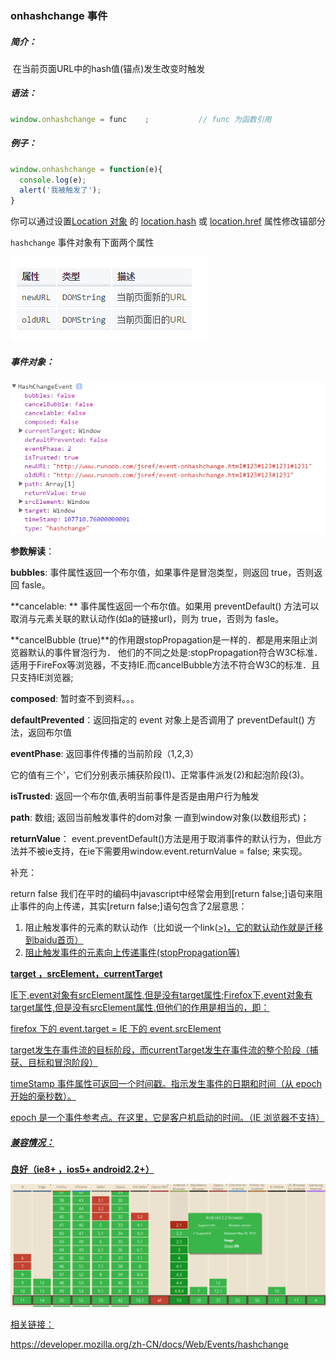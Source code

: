 ### onhashchange 事件

##### 简介：

​	在当前页面URL中的hash值(锚点)发生改变时触发

##### 语法：

```javascript
window.onhashchange = func    ;           // func 为函数引用
```

##### 例子：

```javascript
window.onhashchange = function(e){
  console.log(e);
  alert('我被触发了');
}

```

你可以通过设置[Location 对象](http://www.runoob.com/jsref/obj-location.html) 的 [location.hash](http://www.runoob.com/jsref/prop-loc-hash.html) 或 [location.href](http://www.runoob.com/jsref/prop-loc-href.html) 属性修改锚部分

`hashchange` 事件对象有下面两个属性

  ![![kk_image](file:///C:/Users/wyg/Desktop/%E6%BC%94%E7%A4%BA/12%E6%9C%8823%E6%97%A5/kk_image.png?lastModify=1482419668)](kk_image.png)

##### 事件对象：

![![hashchangEvent](file:///C:/Users/wyg/Desktop/%E6%BC%94%E7%A4%BA/12%E6%9C%8823%E6%97%A5/hashchangEvent.png?lastModify=1482419668)](hashchangEvent.png)



**参数解读**：

**bubbles**:  事件属性返回一个布尔值，如果事件是冒泡类型，则返回 true，否则返回 fasle。

**cancelable: **  事件属性返回一个布尔值。如果用 preventDefault() 方法可以取消与元素关联的默认动作(如a的链接url)，则为 true，否则为 fasle。

**cancelBubble (true)**的作用跟stopPropagation是一样的．都是用来阻止浏览器默认的事件冒泡行为．
他们的不同之处是:stopPropagation符合W3C标准．适用于FireFox等浏览器，不支持IE.而cancelBubble方法不符合W3C的标准．且只支持IE浏览器;

**composed**: 暂时查不到资料。。。

**defaultPrevented**：返回指定的 event 对象上是否调用了 preventDefault() 方法，返回布尔值

**eventPhase**: 返回事件传播的当前阶段（1,2,3） 

它的值有三个'，它们分别表示捕获阶段(1)、正常事件派发(2)和起泡阶段(3)。



**isTrusted**:  返回一个布尔值,表明当前事件是否是由用户行为触发

**path**:  数组; 返回当前触发事件的dom对象 一直到window对象(以数组形式)；

**returnValue**： event.preventDefault()方法是用于取消事件的默认行为，但此方法并不被ie支持，在ie下需要用window.event.returnValue = false; 来实现。

补充：

return false  我们在平时的编码中javascript中经常会用到[return false;]语句来阻止事件的向上传递，其实[return false;]语句包含了2层意思：

1. 阻止触发事件的元素的默认动作（比如说一个link(<a href="[http://www/baidu.com">>)，它的默认动作就是迁移到baidu首页）
2. 阻止触发事件的元素向上传递事件(stopPropagation等)

**target ，srcElement，currentTarget** 

IE下,event对象有srcElement属性,但是没有target属性;Firefox下,event对象有target属性,但是没有srcElement属性.但他们的作用是相当的，即：

firefox 下的 event.target = IE 下的 event.srcElement

target发生在事件流的目标阶段，而currentTarget发生在事件流的整个阶段（捕获、目标和冒泡阶段）



timeStamp 事件属性可返回一个时间戳。指示发生事件的日期和时间（从 epoch 开始的毫秒数）。

epoch 是一个事件参考点。在这里，它是客户机启动的时间。（IE 浏览器不支持）



##### 兼容情况：

**良好（ie8+ ，ios5+ android2.2+）**

 ![caniuse-hashchange](caniuse-hashchange.png)





相关链接：

https://developer.mozilla.org/zh-CN/docs/Web/Events/hashchange

















